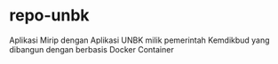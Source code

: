 # repo-unbk
Aplikasi Mirip dengan Aplikasi UNBK milik pemerintah Kemdikbud yang dibangun dengan berbasis Docker Container 
